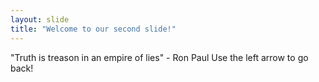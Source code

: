 ```yaml
---
layout: slide
title: "Welcome to our second slide!"
---
```

"Truth is treason in an empire of lies" - Ron Paul
Use the left arrow to go back!
